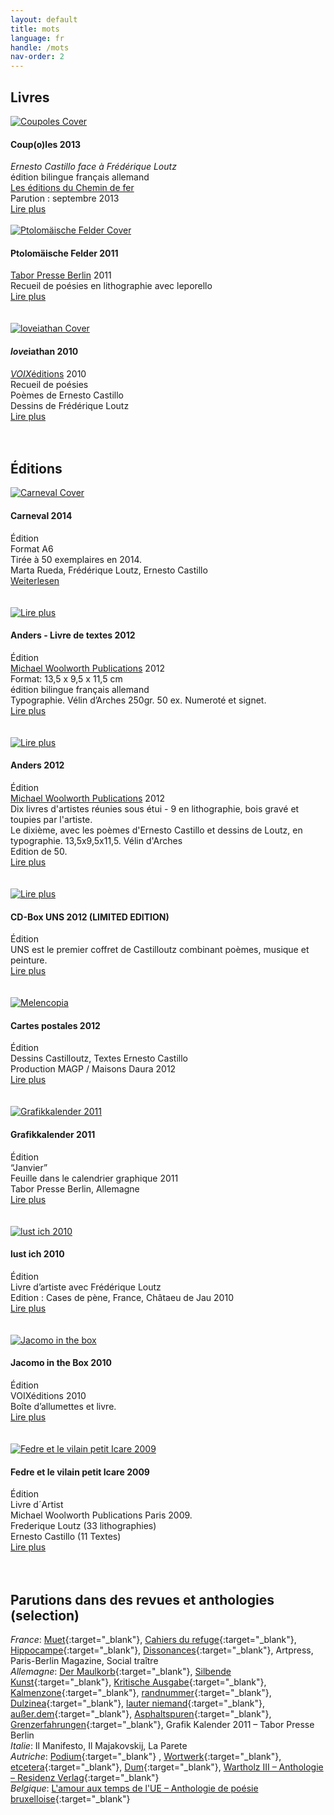 ```yaml
---
layout: default
title: mots
language: fr
handle: /mots
nav-order: 2
---
```

## Livres  
  
<a href="/fr/coupoles" title="Coupoles 2013"><img src="/images/coupoles-cover.jpg" alt="Coupoles Cover" class="img-left"></a>
#### Coup(o)les 2013  
*Ernesto Castillo face à Frédérique Loutz*  
édition bilingue français allemand  
<a href="http://www.chemindefer.org/catalogue/styled-31/coupoles.html" target="_blank">Les éditions du Chemin de fer</a>  
Parution : septembre 2013  
[Lire plus](/fr/coupoles "Coupoles") 
<br style="clear:both" />
<br style="clear:both" />
<a href="/fr/ptolomaische-felder" title="Lire plus"><img src="/images/ptolomaische-felder-cover.jpg" alt="Ptolomäische Felder Cover" class="img-left"></a>
#### Ptolomäische Felder 2011  
  
<a href="http://shop.taborpresse.de/produkt/frederique-loutz-ernesto-castillo-text-ptolomaeische-felder-2/" target="_blank">Tabor Presse Berlin</a> 2011  
Recueil de poésies en lithographie avec leporello   
[Lire plus](/fr/ptolomaische-felder "Ptolomäische Felder")  
<br style="clear:both" />
<br style="clear:both" />
<a href="/fr/loveiathan" title="Weiterlesen"><img src="/images/loveiathan-cover.jpg" alt="loveiathan Cover" class="img-left"></a>
#### *love*iathan 2010  
  
<a href="http://www.voixeditions.com/?s=Castillo" target="_blank">*VOIX*éditions</a> 2010  
Recueil de poésies  
Poèmes de Ernesto Castillo  
Dessins de Frédérique Loutz  
[Lire plus](/fr/loveiathan "loveiathan")  
<br style="clear:both" />
<br style="clear:both" />
## Éditions  
    
<a href="/carneval" title="Weiterlesen"><img src="/images/carneval-cover.jpg" alt="Carneval Cover" class="img-left"></a>
#### Carneval 2014  
  
Édition    
Format A6  
Tirée à 50 exemplaires en 2014.  
Marta Rueda, Frédérique Loutz, Ernesto Castillo   
[Weiterlesen](/carneval "Carneval")  
<br style="clear:both" />
<br style="clear:both" />
<a href="/fr/anders-textbook" title="Lire plus"><img src="/images/anders-textbuch-cover.jpg" alt="Lire plus" class="img-left"></a>
#### Anders - Livre de textes 2012   
  
Édition  
<a href="http://www.michaelwoolworth.com/books/anders" target="_blank">Michael Woolworth Publications</a> 2012  
Format: 13,5 x 9,5 x 11,5 cm  
édition bilingue français allemand  
Typographie. Vélin d’Arches 250gr. 50 ex.
Numeroté et signet.  
[Lire plus](/fr/anders-textbook "Livre de textes")  
<br style="clear:both" />
<br style="clear:both" />
<a href="/fr/anders" title="Lire plus"><img src="/images/ANDERS-coffret-2_1.jpg" alt="Lire plus" class="img-left"></a>
#### Anders 2012  
  
Édition     
<a href="http://www.michaelwoolworth.com/books/anders" target="_blank">Michael Woolworth Publications</a> 2012  
Dix livres d'artistes réunies sous étui - 9 en lithographie, bois gravé et toupies par l'artiste.  
Le dixième, avec les poèmes d'Ernesto Castillo et dessins de Loutz, en typographie. 13,5x9,5x11,5. Vélin d'Arches  
Edition de 50.  
[Lire plus](/fr/anders "Anders")  
<br style="clear:both" />
<br style="clear:both" />
<a href="/fr/cd-box-uns" title="Lire plus"><img src="/images/uns-all-cover.jpg" alt="Lire plus" class="img-left"></a>
#### CD-Box UNS 2012 (LIMITED EDITION)  
  
Édition   
UNS est le premier coffret de Castilloutz combinant poèmes, musique et peinture.   
[Lire plus](/fr/cd-box-uns "CD Box UNS")  
<br style="clear:both" />
<br style="clear:both" />
<a href="/fr/cartespostales" title="Lire plus"><img src="/images/melancopie-dessin.jpg" alt="Melencopia" class="img-left"></a>
#### Cartes postales 2012  
  
Édition    
Dessins Castilloutz, Textes Ernesto Castillo  
Production MAGP / Maisons Daura 2012   
[Lire plus](/fr/cartespostales "Cartes postales")  
<br style="clear:both" />
<br style="clear:both" />
<a href="/fr/grafikkalender" title="Weiterlesen"><img src="/images/grafikkalender.jpg" alt="Grafikkalender 2011" class="img-left"></a>
#### Grafikkalender 2011  
  
Édition    
“Janvier”  
Feuille dans le calendrier graphique 2011  
Tabor Presse Berlin, Allemagne  
[Lire plus](/fr/grafikkalender "Grafikkalender 2011")  
<br style="clear:both" />
<br style="clear:both" />
<a href="/fr/lustich" title="Lire plus"><img src="/images/lust-ich-cover.jpg" alt="lust ich 2010" class="img-left"></a>
#### lust ich 2010  
  
Édition  
Livre d’artiste avec Frédérique Loutz  
Edition : Cases de pène, France, Châtaeu de Jau 2010  
[Lire plus](/fr/lustich "Lust ich 2010")  
<br style="clear:both" />
<br style="clear:both" />
<a href="/fr/jacomointhebox" title="Weiterlesen"><img src="/images/jacomointhebox.jpg" alt="Jacomo in the box" class="img-left"></a>
#### Jacomo in the Box 2010  
  
Édition  
VOIXéditions 2010  
Boîte d’allumettes et livre.    
[Lire plus](/fr/jacomointhebox "Jacomo in the box 2010")  
<br style="clear:both" />
<br style="clear:both" />
<a href="/fr/fedre" title="Lire plus"><img src="/images/fedre-cover.jpg" alt="Fedre et le vilain petit Icare 2009" class="img-left"></a>
#### Fedre et le vilain petit Icare 2009  
  
Édition  
Livre d´Artist  
Michael Woolworth Publications Paris 2009.  
Frederique Loutz (33 lithographies)  
Ernesto Castillo (11 Textes)  
[Lire plus](/fr/fedre "Fedre et le vilain petit Icare 2009")  
<br style="clear:both" />
<br style="clear:both" />  
  
## Parutions dans des revues et anthologies (selection)  
  
*France*: [Muet](http://www.marseilleexpos.com/blog/2014/10/22/presentation-de-la-publication-muet/){:target="_blank"}, [Cahiers du refuge](http://www.cipmarseille.com/publication_fiche.php?id=5cc85bc7f395cc43ccac3c7846c46537){:target="_blank"}, [Hippocampe](http://www.hippocampe-editions.fr/actualites/237-revue-semestrielle-n-7-la-nuit-dossier-j-c-bailly.html){:target="_blank"}, [Dissonances](http://revuedissonances.com/portfolio/disso-27-frederique-loutz/){:target="_blank"}, Artpress, Paris-Berlin Magazine, Social traître  
*Allemagne*: [Der Maulkorb](http://dermaulkorb.blogspot.fr/2014/09/der-maulkorb-14.html){:target="_blank"}, [Silbende Kunst](http://www.silbendekunst.de/silbende_kunst-5.html){:target="_blank"}, [Kritische Ausgabe](http://kritische-ausgabe.de/heft/nr-19-2010-angst){:target="_blank"}, [Kalmenzone](http://www.kalmenzone.de/wordpress/wp-content/uploads/downloads/2014/09/kalmenzone_Heft5.pdf){:target="_blank"}, [randnummer](http://www.randnummer.org/2010/05/01/heft-no-2/){:target="_blank"}, [Dulzinea](http://www.dulzinea.de/literaturzeitschriften.php){:target="_blank"}, [lauter niemand](http://www.lauter-niemand.de/05_00_ausgaben_inhalt/05_05_ausgabe_inhalt.htm){:target="_blank"}, [außer.dem](http://www.ausserdem.de/testbeitrag-2/){:target="_blank"}, [Asphaltspuren](https://www.asphaltspuren.de/spurwechsel/prints/17-asphaltspuren-ausgabe-12){:target="_blank"}, [Grenzerfahrungen](http://geest-verlag.de/news/536-seiten-grenzerfahrungen-anthologie-zu-den-berner-b%C3%BCcherwochen-gehen-ab-heute-druck){:target="_blank"}, Grafik Kalender 2011 – Tabor Presse Berlin  
*Italie*: Il Manifesto, Il Majakovskij, La Parete  
*Autriche*: [Podium](https://www.podiumliteratur.at/die-zeitschrift/podium-nr-165-166-brandreden/){:target="_blank"} , [Wortwerk](http://www.clubpoesie.at/wortwerk/wortwerkzeitschrift-f%C3%BCr-lyrik){:target="_blank"}, [etcetera](http://www.litges.at/litges3/index.php?option=com_content&view=article&id=1973%3Adrueben-etcetera-44&catid=3%3Aaktuelle-ausgabe&Itemid=5&limitstart=1){:target="_blank"}, [Dum](https://www.dum.at/hefte/heft57.php?nav=aus){:target="_blank"}, [Wartholz III  – Anthologie – Residenz Verlag](http://www.residenzverlag.com/?m=30&o=2&search_titles=Wartholz+III&id_title=1332){:target="_blank"}  
*Belgique*: [L&apos;amour aux temps de l&apos;UE – Anthologie de poésie bruxelloise](http://www.rue-des-livres.com/livre/2930438320/l_amour_aux_temps_de_ue.html){:target="_blank"} 
